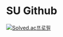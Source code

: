 # SU Github  
[![Solved.ac프로필](http://mazassumnida.wtf/api/v2/generate_badge?boj=suee97)](https://solved.ac/suee97/)
